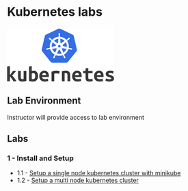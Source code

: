 <link rel='stylesheet' href='assets/css/main.css'/>

# Kubernetes labs

![](assets/images/kubernetes-logo-4-small.png)

## Lab Environment

Instructor will provide access to lab environment

## Labs

### 1 - Install and Setup

* 1.1 - [Setup a single node kubernetes cluster with minikube](install-and-setup/1-minikube.md)
* 1.2 - [Setup a multi node kubernetes cluster ](install-and-setup/2-kubernetes-cluster-setup.md)